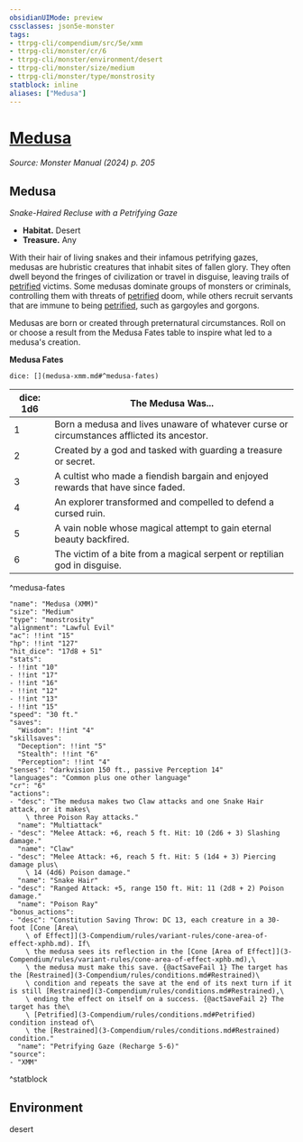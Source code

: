 ```yaml
---
obsidianUIMode: preview
cssclasses: json5e-monster
tags:
- ttrpg-cli/compendium/src/5e/xmm
- ttrpg-cli/monster/cr/6
- ttrpg-cli/monster/environment/desert
- ttrpg-cli/monster/size/medium
- ttrpg-cli/monster/type/monstrosity
statblock: inline
aliases: ["Medusa"]
---
```

# [Medusa](3-Compendium\bestiary\monstrosity/medusa-xmm.md)
*Source: Monster Manual (2024) p. 205*  

## Medusa

*Snake-Haired Recluse with a Petrifying Gaze*

- **Habitat.** Desert  
- **Treasure.** Any  

With their hair of living snakes and their infamous petrifying gazes, medusas are hubristic creatures that inhabit sites of fallen glory. They often dwell beyond the fringes of civilization or travel in disguise, leaving trails of [petrified](3-Compendium/rules/conditions.md#Petrified) victims. Some medusas dominate groups of monsters or criminals, controlling them with threats of [petrified](3-Compendium/rules/conditions.md#Petrified) doom, while others recruit servants that are immune to being [petrified](3-Compendium/rules/conditions.md#Petrified), such as gargoyles and gorgons.

Medusas are born or created through preternatural circumstances. Roll on or choose a result from the Medusa Fates table to inspire what led to a medusa's creation.

**Medusa Fates**

`dice: [](medusa-xmm.md#^medusa-fates)`

| dice: 1d6 | The Medusa Was... |
|-----------|-------------------|
| 1 | Born a medusa and lives unaware of whatever curse or circumstances afflicted its ancestor. |
| 2 | Created by a god and tasked with guarding a treasure or secret. |
| 3 | A cultist who made a fiendish bargain and enjoyed rewards that have since faded. |
| 4 | An explorer transformed and compelled to defend a cursed ruin. |
| 5 | A vain noble whose magical attempt to gain eternal beauty backfired. |
| 6 | The victim of a bite from a magical serpent or reptilian god in disguise. |
^medusa-fates

```statblock
"name": "Medusa (XMM)"
"size": "Medium"
"type": "monstrosity"
"alignment": "Lawful Evil"
"ac": !!int "15"
"hp": !!int "127"
"hit_dice": "17d8 + 51"
"stats":
- !!int "10"
- !!int "17"
- !!int "16"
- !!int "12"
- !!int "13"
- !!int "15"
"speed": "30 ft."
"saves":
  "Wisdom": !!int "4"
"skillsaves":
  "Deception": !!int "5"
  "Stealth": !!int "6"
  "Perception": !!int "4"
"senses": "darkvision 150 ft., passive Perception 14"
"languages": "Common plus one other language"
"cr": "6"
"actions":
- "desc": "The medusa makes two Claw attacks and one Snake Hair attack, or it makes\
    \ three Poison Ray attacks."
  "name": "Multiattack"
- "desc": "Melee Attack: +6, reach 5 ft. Hit: 10 (2d6 + 3) Slashing damage."
  "name": "Claw"
- "desc": "Melee Attack: +6, reach 5 ft. Hit: 5 (1d4 + 3) Piercing damage plus\
    \ 14 (4d6) Poison damage."
  "name": "Snake Hair"
- "desc": "Ranged Attack: +5, range 150 ft. Hit: 11 (2d8 + 2) Poison damage."
  "name": "Poison Ray"
"bonus_actions":
- "desc": "Constitution Saving Throw: DC 13, each creature in a 30-foot [Cone [Area\
    \ of Effect]](3-Compendium/rules/variant-rules/cone-area-of-effect-xphb.md). If\
    \ the medusa sees its reflection in the [Cone [Area of Effect]](3-Compendium/rules/variant-rules/cone-area-of-effect-xphb.md),\
    \ the medusa must make this save. {@actSaveFail 1} The target has the [Restrained](3-Compendium/rules/conditions.md#Restrained)\
    \ condition and repeats the save at the end of its next turn if it is still [Restrained](3-Compendium/rules/conditions.md#Restrained),\
    \ ending the effect on itself on a success. {@actSaveFail 2} The target has the\
    \ [Petrified](3-Compendium/rules/conditions.md#Petrified) condition instead of\
    \ the [Restrained](3-Compendium/rules/conditions.md#Restrained) condition."
  "name": "Petrifying Gaze (Recharge 5-6)"
"source":
- "XMM"
```
^statblock

## Environment

desert